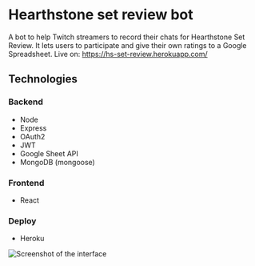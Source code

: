 # Hearthstone set review bot

A bot to help Twitch streamers to record their chats for Hearthstone Set Review. It lets users to participate and give their own ratings to a Google Spreadsheet.
Live on: https://hs-set-review.herokuapp.com/

## Technologies

### Backend

- Node
- Express
- OAuth2
- JWT
- Google Sheet API
- MongoDB (mongoose)


### Frontend

- React

### Deploy

- Heroku

![Screenshot of the interface](https://cdn.discordapp.com/attachments/986854371620962364/1047216127283052574/image.png)
